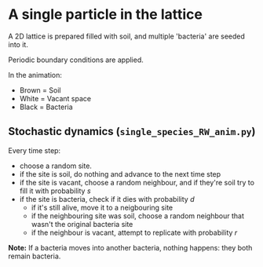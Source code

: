 # A single particle in the lattice

A 2D lattice is prepared filled with soil, and multiple 'bacteria' are seeded into it.

Periodic boundary conditions are applied.

In the animation:
- Brown = Soil
- White = Vacant space
- Black = Bacteria


## Stochastic dynamics (`single_species_RW_anim.py`)

Every time step:

* choose a random site.
* if the site is soil, do nothing and advance to the next time step
* if the site is vacant, choose a random neighbour, and if they're soil try to fill it with probability $s$
* if the site is bacteria, check if it dies with probability $d$
  * if it's still alive, move it to a neigbouring site
  * if the neighbouring site was soil, choose a random neighbour that wasn't the original bacteria site
  * if the neighbour is vacant, attempt to replicate with probability $r$

**Note:** If a bacteria moves into another bacteria, nothing happens: they both remain bacteria.

